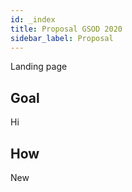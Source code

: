 ```yaml
---
id: _index
title: Proposal GSOD 2020
sidebar_label: Proposal
---
```

Landing page
## Goal
Hi
## How 
New